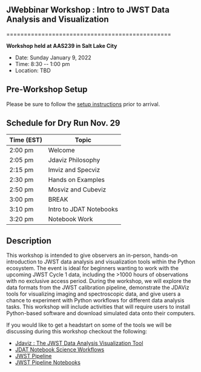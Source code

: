 ##  JWebbinar Workshop :  Intro to JWST Data Analysis and Visualization
===============================================

**Workshop held at AAS239 in Salt Lake City**

* Date: Sunday January 9, 2022
* Time: 8:30 -- 1:00 pm
* Location: TBD


## Pre-Workshop Setup
Please be sure to follow the [setup instructions](00_Installation) prior to arrival.


## Schedule for Dry Run Nov. 29

|Time (EST)     |Topic    |
|---------------|--------------------------------------|
|2:00 pm        | Welcome                              |
|2:05 pm        | Jdaviz Philosophy                    |
|2:15 pm        | Imviz and Specviz                    |
|2:30 pm        | Hands on  Examples                   |
|2:50 pm        | Mosviz and Cubeviz                   |
|3:00 pm        | BREAK                                |
|3:10 pm        | Intro to JDAT Notebooks              |
|3:20 pm        | Notebook Work                        |


## Description

This workshop is intended to give observers an in-person, hands-on introduction to JWST data analysis and visualization tools within the Python ecosystem. The event is ideal for beginners wanting to work with the upcoming JWST Cycle 1 data, including the >1000 hours of observations with no exclusive access period. During the workshop, we will explore the data formats from the JWST calibration pipeline, demonstrate the JDAViz tools for visualizing imaging and spectroscopic data, and give users a chance to experiment with Python workflows for different data analysis tasks. This workshop will include activities that will require users to install Python-based software and download simulated data onto their computers.


If you would like to get a headstart on some of the tools we will be discussing during this workshop checkout the following:

* [Jdaviz : The JWST Data Analysis Visualization Tool](jdaviz.readthedocs.io)
* [JDAT Notebook Science Workflows](https://github.com/spacetelescope/jdat_notebooks)
* [JWST Pipeline](https://jwst-docs.stsci.edu/jwst-science-calibration-pipeline-overview/jwst-science-calibration-pipeline-algorithm-documentation)
* [JWST Pipeline Notebooks](https://jwst-docs.stsci.edu/jwst-science-calibration-pipeline-overview/example-jupyter-notebooks-running-the-pipeline)
